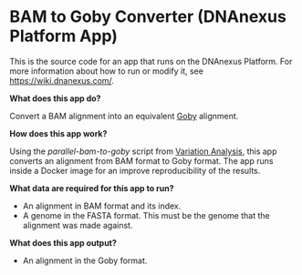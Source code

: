<!-- dx-header -->
# BAM to Goby Converter (DNAnexus Platform App)

This is the source code for an app that runs on the DNAnexus Platform.
For more information about how to run or modify it, see
https://wiki.dnanexus.com/.
<!-- /dx-header -->

**What does this app do?**

Convert a BAM alignment into an equivalent [Goby](http://campagnelab.org/software/goby/) alignment.

**How does this app work?**

Using the _parallel-bam-to-goby_ script from [Variation Analysis](https://github.com/CampagneLaboratory/variationanalysis), this app converts an alignment from BAM format to Goby format.
The app runs inside a Docker image for an improve reproducibility of the results.

**What data are required for this app to run?**

* An alignment in BAM format and its index.
* A genome in the FASTA format. This must be the genome that the alignment was made against.

**What does this app output?**
* An alignment in the Goby format.
